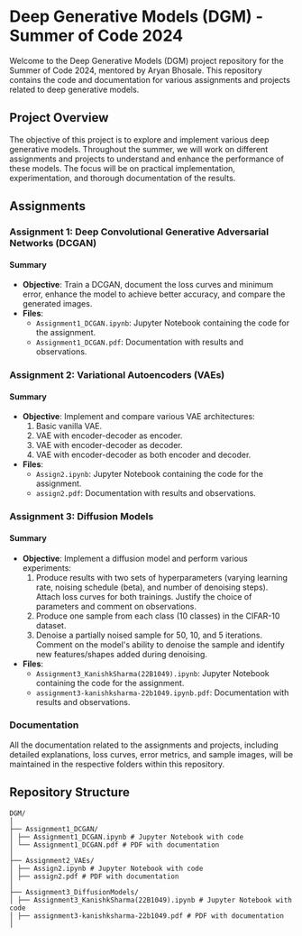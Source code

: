 # Deep Generative Models (DGM) - Summer of Code 2024

Welcome to the Deep Generative Models (DGM) project repository for the Summer of Code 2024, mentored by Aryan Bhosale. This repository contains the code and documentation for various assignments and projects related to deep generative models.

## Project Overview

The objective of this project is to explore and implement various deep generative models. Throughout the summer, we will work on different assignments and projects to understand and enhance the performance of these models. The focus will be on practical implementation, experimentation, and thorough documentation of the results.

## Assignments

### Assignment 1: Deep Convolutional Generative Adversarial Networks (DCGAN)

#### Summary

- **Objective**: Train a DCGAN, document the loss curves and minimum error, enhance the model to achieve better accuracy, and compare the generated images.
- **Files**:
  - `Assignment1_DCGAN.ipynb`: Jupyter Notebook containing the code for the assignment.
  - `Assignment1_DCGAN.pdf`: Documentation with results and observations.

### Assignment 2: Variational Autoencoders (VAEs)

#### Summary

- **Objective**: Implement and compare various VAE architectures:
  1. Basic vanilla VAE.
  2. VAE with encoder-decoder as encoder.
  3. VAE with encoder-decoder as decoder.
  4. VAE with encoder-decoder as both encoder and decoder.
- **Files**:
  - `Assign2.ipynb`: Jupyter Notebook containing the code for the assignment.
  - `assign2.pdf`: Documentation with results and observations.
### Assignment 3: Diffusion Models

#### Summary

- **Objective**: Implement a diffusion model and perform various experiments:
  1. Produce results with two sets of hyperparameters (varying learning rate, noising schedule (beta), and number of denoising steps). Attach loss curves for both trainings. Justify the choice of parameters and comment on observations.
  2. Produce one sample from each class (10 classes) in the CIFAR-10 dataset.
  3. Denoise a partially noised sample for 50, 10, and 5 iterations. Comment on the model's ability to denoise the sample and identify new features/shapes added during denoising.
- **Files**:
  - `Assignment3_KanishkSharma(22B1049).ipynb`: Jupyter Notebook containing the code for the assignment.
  - `assignment3-kanishksharma-22b1049.ipynb.pdf`: Documentation with results and observations.

### Documentation

All the documentation related to the assignments and projects, including detailed explanations, loss curves, error metrics, and sample images, will be maintained in the respective folders within this repository.

## Repository Structure

```
DGM/
│
├── Assignment1_DCGAN/
│ ├── Assignment1_DCGAN.ipynb # Jupyter Notebook with code
│ └── Assignment1_DCGAN.pdf # PDF with documentation
│
├── Assignment2_VAEs/
│ ├── Assign2.ipynb # Jupyter Notebook with code
│ ├── assign2.pdf # PDF with documentation
│
├── Assignment3_DiffusionModels/
│ ├── Assignment3_KanishkSharma(22B1049).ipynb # Jupyter Notebook with code
│ ├── assignment3-kanishksharma-22b1049.pdf # PDF with documentation
│



